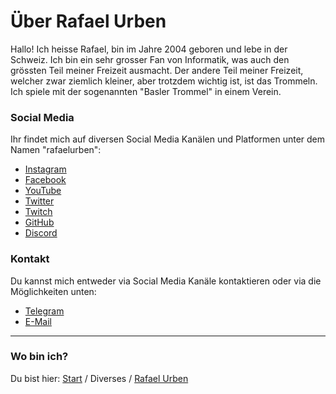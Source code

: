 # Über Rafael Urben

Hallo! Ich heisse Rafael, bin im Jahre 2004 geboren und lebe in der Schweiz.
Ich bin ein sehr grosser Fan von Informatik, was auch den grössten Teil meiner Freizeit ausmacht.
Der andere Teil meiner Freizeit, welcher zwar ziemlich kleiner, aber trotzdem wichtig ist, ist das Trommeln.
Ich spiele mit der sogenannten "Basler Trommel" in einem Verein.

### Social Media

Ihr findet mich auf diversen Social Media Kanälen und Platformen unter dem Namen "rafaelurben":

-   [Instagram](https://instagram.com/rafaelurben)
-   [Facebook](https://facebook.com/rafaelurbench)
-   [YouTube](https://www.youtube.com/channel/UCz2S-3uW7-B9Dh6YdX9PeLg)
-   [Twitter](https://twitter.com/rafaelurben)
-   [Twitch](https://twitch.tv/rafaelurben)
-   [GitHub](https://github.com/rafaelurben)
-   [Discord](https://rebrand.ly/RUdiscord)

### Kontakt

Du kannst mich entweder via Social Media Kanäle kontaktieren oder via die Möglichkeiten unten:

-   [Telegram](https://t.me/rafaelurben)
-   [E-Mail](mailto:rafaelurben@protonmail.ch)

* * *

### Wo bin ich?

Du bist hier: [Start](/) / Diverses / [Rafael Urben](/diverses/rafaelurben/)
